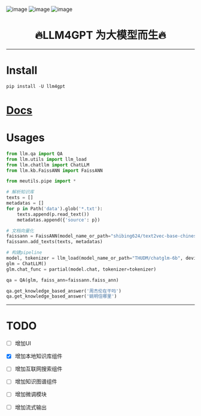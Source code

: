 ![image](https://img.shields.io/pypi/v/llm4gpt.svg) ![image](https://img.shields.io/travis/yuanjie-ai/llm4gpt.svg) ![image](https://readthedocs.org/projects/llm4gpt/badge/?version=latest)



<h1 align = "center">🔥LLM4GPT 为大模型而生🔥</h1>

---

# Install

```python
pip install -U llm4gpt
```

# [Docs](https://yuanjie-ai.github.io/llm4gpt/)

# Usages

```python
from llm.qa import QA
from llm.utils import llm_load
from llm.chatllm import ChatLLM
from llm.kb.FaissANN import FaissANN

from meutils.pipe import *

# 解析知识库
texts = []
metadatas = []
for p in Path('data').glob('*.txt'):
    texts.append(p.read_text())
    metadatas.append({'source': p})

# 文档向量化
faissann = FaissANN(model_name_or_path="shibing624/text2vec-base-chinese")
faissann.add_texts(texts, metadatas)

# 构建pipeline
model, tokenizer = llm_load(model_name_or_path="THUDM/chatglm-6b", device='cpu')
glm = ChatLLM()
glm.chat_func = partial(model.chat, tokenizer=tokenizer)

qa = QA(glm, faiss_ann=faissann.faiss_ann)

qa.get_knowledge_based_answer('周杰伦在干吗')
qa.get_knowledge_based_answer('姚明住哪里')
```

---

# TODO

- [ ] 增加UI

- [x] 增加本地知识库组件

- [ ] 增加互联网搜索组件

- [ ] 增加知识图谱组件

- [ ] 增加微调模块

- [ ] 增加流式输出



